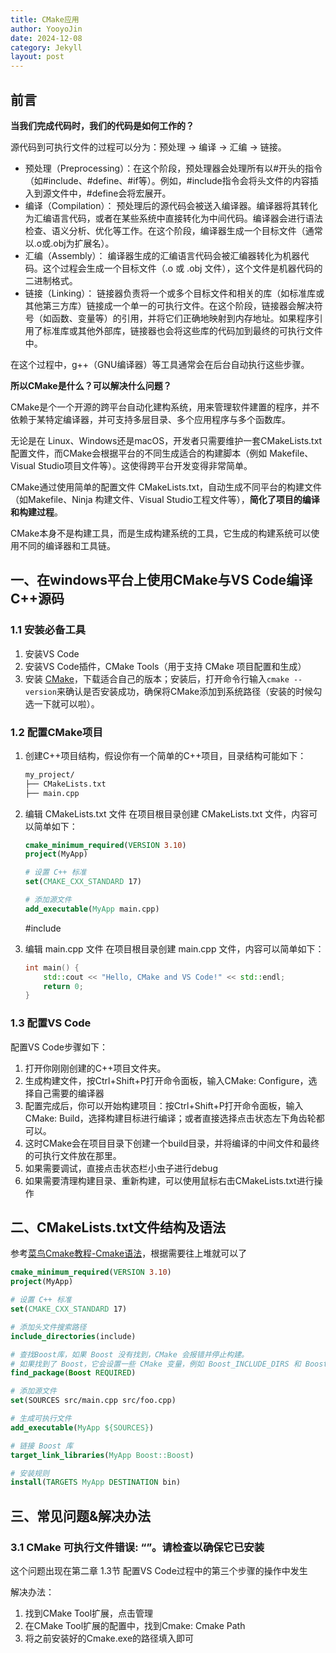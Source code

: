 ```yaml
---
title: CMake应用
author: YooyoJin
date: 2024-12-08
category: Jekyll
layout: post
---
```


## 前言

**当我们完成代码时，我们的代码是如何工作的？**

源代码到可执行文件的过程可以分为：预处理 -> 编译 -> 汇编 -> 链接。
- 预处理（Preprocessing）：在这个阶段，预处理器会处理所有以#开头的指令（如#include、#define、#if等）。例如，#include指令会将头文件的内容插入到源文件中，#define会将宏展开。
- 编译（Compilation）： 预处理后的源代码会被送入编译器。编译器将其转化为汇编语言代码，或者在某些系统中直接转化为中间代码。编译器会进行语法检查、语义分析、优化等工作。在这个阶段，编译器生成一个目标文件（通常以.o或.obj为扩展名）。
- 汇编（Assembly）： 编译器生成的汇编语言代码会被汇编器转化为机器代码。这个过程会生成一个目标文件（.o 或 .obj 文件），这个文件是机器代码的二进制格式。
- 链接（Linking）： 链接器负责将一个或多个目标文件和相关的库（如标准库或其他第三方库）链接成一个单一的可执行文件。在这个阶段，链接器会解决符号（如函数、变量等）的引用，并将它们正确地映射到内存地址。如果程序引用了标准库或其他外部库，链接器也会将这些库的代码加到最终的可执行文件中。

在这个过程中，g++（GNU编译器）等工具通常会在后台自动执行这些步骤。

**所以CMake是什么？可以解决什么问题？**

CMake是个一个开源的跨平台自动化建构系统，用来管理软件建置的程序，并不依赖于某特定编译器，并可支持多层目录、多个应用程序与多个函数库。

无论是在 Linux、Windows还是macOS，开发者只需要维护一套CMakeLists.txt配置文件，而CMake会根据平台的不同生成适合的构建脚本（例如 Makefile、Visual Studio项目文件等）。这使得跨平台开发变得非常简单。

CMake通过使用简单的配置文件 CMakeLists.txt，自动生成不同平台的构建文件（如Makefile、Ninja 构建文件、Visual Studio工程文件等），**简化了项目的编译和构建过程**。

CMake本身不是构建工具，而是生成构建系统的工具，它生成的构建系统可以使用不同的编译器和工具链。

## 一、在windows平台上使用CMake与VS Code编译C++源码

### 1.1 安装必备工具

1. 安装VS Code
1. 安装VS Code插件，CMake Tools（用于支持 CMake 项目配置和生成）
1. 安装 [CMake](https://cmake.org/download/)，下载适合自己的版本；安装后，打开命令行输入`cmake --version`来确认是否安装成功，确保将CMake添加到系统路径（安装的时候勾选一下就可以啦）。

### 1.2 配置CMake项目

1. 创建C++项目结构，假设你有一个简单的C++项目，目录结构可能如下：
    ``` cmd
    my_project/
    ├── CMakeLists.txt
    ├── main.cpp
    ```
1. 编辑 CMakeLists.txt 文件 在项目根目录创建 CMakeLists.txt 文件，内容可以简单如下：
    ``` cmake
    cmake_minimum_required(VERSION 3.10)
    project(MyApp)

    # 设置 C++ 标准
    set(CMAKE_CXX_STANDARD 17)

    # 添加源文件
    add_executable(MyApp main.cpp)
    ```

   #include <iostream>
1. 编辑 main.cpp 文件 在项目根目录创建 main.cpp 文件，内容可以简单如下：
    ``` c++
    int main() {
        std::cout << "Hello, CMake and VS Code!" << std::endl;
        return 0;
    }
    ```
### 1.3 配置VS Code

配置VS Code步骤如下：
1. 打开你刚刚创建的C++项目文件夹。
1. 生成构建文件，按Ctrl+Shift+P打开命令面板，输入CMake: Configure，选择自己需要的编译器
1. 配置完成后，你可以开始构建项目：按Ctrl+Shift+P打开命令面板，输入CMake: Build，选择构建目标进行编译；或者直接选择点击状态左下角齿轮都可以。
1. 这时CMake会在项目目录下创建一个build目录，并将编译的中间文件和最终的可执行文件放在那里。
1. 如果需要调试，直接点击状态栏小虫子进行debug
1. 如果需要清理构建目录、重新构建，可以使用鼠标右击CMakeLists.txt进行操作

## 二、CMakeLists.txt文件结构及语法

参考[菜鸟Cmake教程-Cmake语法](https://www.runoob.com/cmake/cmake-basic.html)，根据需要往上堆就可以了

``` cmake
cmake_minimum_required(VERSION 3.10)
project(MyApp)

# 设置 C++ 标准
set(CMAKE_CXX_STANDARD 17)

# 添加头文件搜索路径
include_directories(include)

# 查找Boost库，如果 Boost 没有找到，CMake 会报错并停止构建。
# 如果找到了 Boost，它会设置一些 CMake 变量，例如 Boost_INCLUDE_DIRS 和 Boost_LIBRARIES，这些可以用来配置包含目录和链接库。
find_package(Boost REQUIRED)

# 添加源文件
set(SOURCES src/main.cpp src/foo.cpp)

# 生成可执行文件
add_executable(MyApp ${SOURCES})

# 链接 Boost 库
target_link_libraries(MyApp Boost::Boost)

# 安装规则
install(TARGETS MyApp DESTINATION bin)
```

## 三、常见问题&解决办法

### 3.1 CMake 可执行文件错误: “”。请检查以确保它已安装

这个问题出现在第二章 1.3节 配置VS Code过程中的第三个步骤的操作中发生

解决办法：
1. 找到CMake Tool扩展，点击管理
1. 在CMake Tool扩展的配置中，找到Cmake: Cmake Path
1. 将之前安装好的Cmake.exe的路径填入即可







